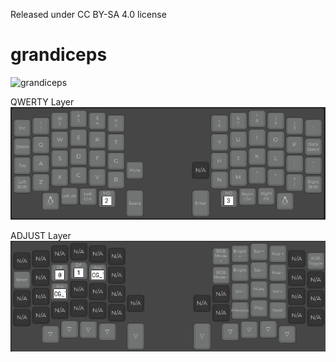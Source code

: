Released under CC BY-SA 4.0 license
# grandiceps
![grandiceps](https://i.imgur.com/FMtsboV.jpg)

QWERTY Layer
![layer0](images/layer0.png)

ADJUST Layer
![layer4](images/layer4.png)
